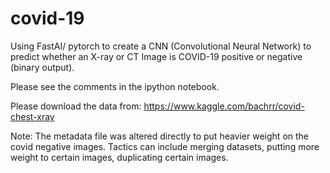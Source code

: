 # covid-19
Using FastAI/ pytorch to create a CNN (Convolutional Neural Network) to predict whether an X-ray or CT Image is COVID-19 positive or negative (binary output).

Please see the comments in the ipython notebook.

Please download the data from: https://www.kaggle.com/bachrr/covid-chest-xray

Note: The metadata file was altered directly to put heavier weight on the covid negative images. Tactics can include merging datasets, putting more weight to certain images, duplicating certain images. 
